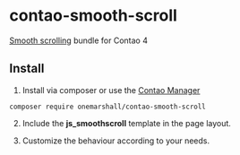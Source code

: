 # contao-smooth-scroll

[Smooth scrolling](https://github.com/galambalazs/smoothscroll-for-websites) bundle for Contao 4

## Install

1. Install via composer or use the [Contao Manager](https://docs.contao.org/books/manager/de/)

```
composer require onemarshall/contao-smooth-scroll
```

2. Include the **js_smoothscroll** template in the page layout.

3. Customize the behaviour according to your needs.
